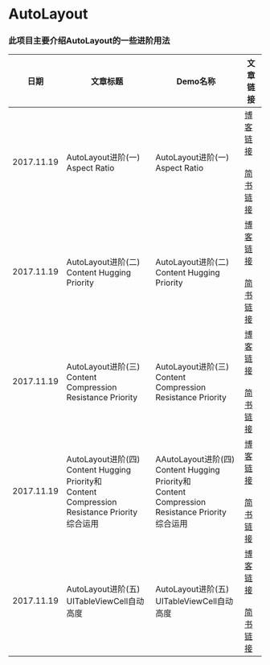 # AutoLayout

###	此项目主要介绍AutoLayout的一些进阶用法

<table>
  <thead>
    <tr>
      <th>日期</th>
      <th>文章标题</th>
      <th>Demo名称</th>
      <th>文章链接</th>
    </tr>
  </thead>
  <tbody>
    <tr>
      <td>2017.11.19</td>
      <td>AutoLayout进阶(一)<br>Aspect Ratio</td>
      <td>AutoLayout进阶(一)<br>Aspect Ratio</td>
      <td><a href="http://it7090.com/2017/11/19/AutoLayout%E8%BF%9B%E9%98%B6(%E4%B8%80)Aspect-Ratio/">博客链接<br></a> <br> <a href="http://www.jianshu.com/p/b3fb77f95ec8">简书链接</a></td>
    </tr>
    <tr>
      <td>2017.11.19</td>
      <td>AutoLayout进阶(二)<br>Content Hugging Priority</td>
      <td>AutoLayout进阶(二)<br>Content Hugging Priority</td>
      <td><a href="http://it7090.com/2017/11/19/AutoLayout%E8%BF%9B%E9%98%B6(%E4%BA%8C)Content-Hugging-Priority/">博客链接<br></a> <br> <a href="http://www.jianshu.com/p/0d54661c6bdf">简书链接</a></td>
    </tr>
    <tr>
      <td>2017.11.19</td>
      <td>AutoLayout进阶(三)<br>Content Compression Resistance Priority</td>
      <td>AutoLayout进阶(三)<br>Content Compression Resistance Priority</td>
      <td> <a href="http://it7090.com/2017/11/20/AutoLayout%E8%BF%9B%E9%98%B6(%E4%B8%89)Content-Compression-Resistance-Priority/">博客链接<br></a> <br> <a href="http://www.jianshu.com/p/66c803280c15">简书链接</a></td>
    </tr>
    <tr>
      <td>2017.11.19</td>
      <td>AutoLayout进阶(四)<br>Content Hugging Priority和<br>Content Compression Resistance Priority<br>综合运用</td>
      <td>AAutoLayout进阶(四)<br>Content Hugging Priority和<br>Content Compression Resistance Priority<br>综合运用</td>
      <td> <a href="http://it7090.com/2017/11/20/AutoLayout%E8%BF%9B%E9%98%B6(%E5%9B%9B)Content-Hugging-Priority%E5%92%8CContent-Compression-Resistance-Priority%E7%BB%BC%E5%90%88%E8%BF%90%E7%94%A8/">博客链接<br></a> <br> <a href="http://www.jianshu.com/p/d1258a9dec11">简书链接</a></td>
    </tr>
    <tr>
      <td>2017.11.19</td>
      <td>AutoLayout进阶(五)<br>UITableViewCell自动高度</td>
      <td>AutoLayout进阶(五)<br>UITableViewCell自动高度</td>
      <td> <a href="http://it7090.com/2017/11/27/AutoLayout%E8%BF%9B%E9%98%B6(%E4%BA%94)UITableViewCell%E8%87%AA%E5%8A%A8%E9%AB%98%E5%BA%A6/">博客链接<br></a> <br> <a href="http://www.jianshu.com/p/4c39be207923">简书链接</a></td>
    </tr>
      </tbody>
</table>